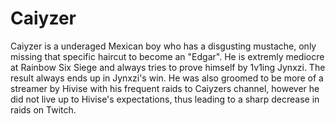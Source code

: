 <h1>Caiyzer</h1>
<p>Caiyzer is a underaged Mexican boy who has a disgusting mustache, only missing that specific haircut to become an "Edgar". He is extremly mediocre at Rainbow Six Siege and always tries to prove himself by 1v1ing Jynxzi. The result always ends up in Jynxzi's win. He was also groomed to be more of a streamer by Hivise with his frequent raids to Caiyzers channel, however he did not live up to Hivise's expectations, thus leading to a sharp decrease in raids on Twitch.</p>
